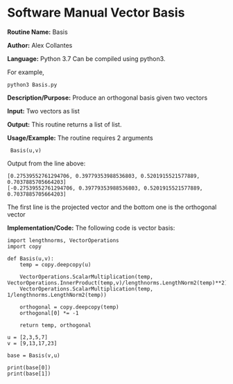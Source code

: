# Software Manual Vector Basis

**Routine Name:** Basis
 
**Author:** Alex Collantes
 
**Language:** Python 3.7 Can be compiled using python3.

For example,

`python3 Basis.py`

**Description/Purpose:** 
Produce an orthogonal basis given two vectors

**Input:** Two vectors as list

**Output:** This routine returns a list of list.

**Usage/Example:** The routine requires 2 arguments
```
 Basis(u,v)

 ```
Output from the line above:

```
[0.27539552761294706, 0.39779353988536803, 0.5201915521577889, 0.7037885705664203]
[-0.27539552761294706, 0.39779353988536803, 0.5201915521577889, 0.7037885705664203]
```

The first line is the projected vector and the bottom one is the orthogonal vector



**Implementation/Code:** The following code is vector basis:

```
import lengthnorms, VectorOperations
import copy

def Basis(u,v):
    temp = copy.deepcopy(u)

    VectorOperations.ScalarMultiplication(temp, VectorOperations.InnerProduct(temp,v)/lengthnorms.LengthNorm2(temp)**2)
    VectorOperations.ScalarMultiplication(temp, 1/lengthnorms.LengthNorm2(temp))

    orthogonal = copy.deepcopy(temp)
    orthogonal[0] *= -1

    return temp, orthogonal

u = [2,3,5,7]
v = [9,13,17,23]

base = Basis(v,u)

print(base[0])
print(base[1])





```
